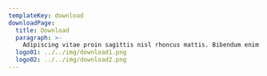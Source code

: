 ```yaml
---
templateKey: download
downloadPage:
  title: Download
  paragraph: >-
    Adipiscing vitae proin sagittis nisl rhoncus mattis. Bibendum enim facilisis gravida neque convallis a cras semper auctor. Sit amet risus nullam eget felis eget. Metus dictum at tempor commodo ullamcorper a lacus vestibulum. Sit amet facilisis magna etiam tempor orci eu. Eleifend mi in nulla posuere. Et magnis dis parturient montes nascetur ridiculus mus mauris vitae. Arcu risus quis varius quam quisque id diam. Sagittis vitae et leo duis ut diam quam. Risus nullam eget felis eget nunc lobortis mattis aliquam.
  logo01: ../../img/download1.png
  logo02: ../../img/download2.png
---
```

